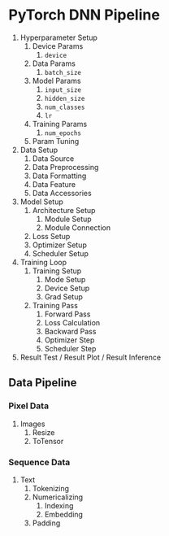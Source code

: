 # PyTorch DNN Pipeline

1. Hyperparameter Setup
   1. Device Params
      1. `device`
   2. Data Params
      1. `batch_size`
   3. Model Params
      1. `input_size`
      2. `hidden_size`
      3. `num_classes`
      4. `lr`
   4. Training Params
      1. `num_epochs`
   5. Param Tuning
2. Data Setup
   1. Data Source
   2. Data Preprocessing
   3. Data Formatting
   4. Data Feature
   5. Data Accessories
3. Model Setup
   1. Architecture Setup
      1. Module Setup
      2. Module Connection
   2. Loss Setup
   3. Optimizer Setup
   4. Scheduler Setup
4. Training Loop
   1. Training Setup
      1. Mode Setup
      2. Device Setup
      3. Grad Setup
   2. Training Pass
      1. Forward Pass
      2. Loss Calculation
      3. Backward Pass
      4. Optimizer Step
      5. Scheduler Step
5. Result Test / Result Plot / Result Inference

## Data Pipeline

### Pixel Data

1. Images
   1. Resize
   2. ToTensor

### Sequence Data

1. Text
   1. Tokenizing
   2. Numericalizing
      1. Indexing
      2. Embedding
   3. Padding

